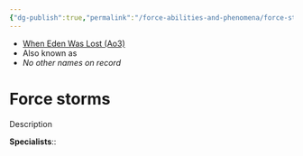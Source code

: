 ```yaml
---
{"dg-publish":true,"permalink":"/force-abilities-and-phenomena/force-storms/","tags":["light dark universal","control sense alter","forcepower","unfinished"]}
---
```


- [When Eden Was Lost (Ao3)](https://archiveofourown.org/works/19334440/chapters/45992584)
- Also known as 
- *No other names on record*
# Force storms

Description

**Specialists**::
